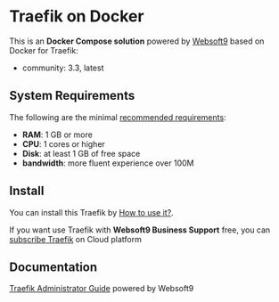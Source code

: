 # Traefik on Docker  

This is an **Docker Compose solution** powered by [Websoft9](https://www.websoft9.com) based on Docker for Traefik:


 - community:  3.3, latest


## System Requirements

The following are the minimal [recommended requirements](https://hub.docker.com/_/traefik):

* **RAM**: 1 GB or more
* **CPU**: 1 cores or higher
* **Disk**: at least 1 GB of free space
* **bandwidth**: more fluent experience over 100M  

## Install

You can install this Traefik by [How to use it?](https://github.com/Websoft9/docker-library#how-to-use-it).   

If you want use Traefik with **Websoft9 Business Support** free, you can [subscribe Traefik](https://www.websoft9.com/apps) on Cloud platform

## Documentation

[Traefik Administrator Guide](https://support.websoft9.com/docs/traefik) powered by Websoft9